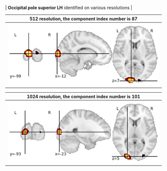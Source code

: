 


| **Occipital pole superior LH** identified on various resolutions |

| 512 resolution, the component index number is 87|  
|:---:|  
| ![Component 512](../512/final/87.jpg "From component 512: Occipital pole superior LH") |

| 1024 resolution, the component index number is 101|  
|:---:|  
| ![Component 1024](../1024/final/101.jpg "From component 1024: Occipital pole superior LH") |
